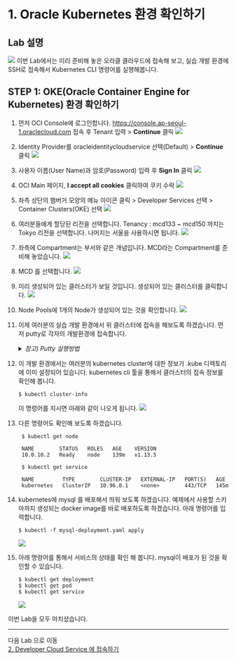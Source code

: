 # 1. Oracle Kubernetes 환경 확인하기
## Lab 설명
![](images/scene1.png)
이번 Lab에서는 미리 준비해 놓은 오라클 클라우드에 접속해 보고, 실습 개발 환경에 SSH로 접속해서 Kubernetes CLI 명령어를 실행해봅니다.

## **STEP 1**: OKE(Oracle Container Engine for Kubernetes) 환경 확인하기

1. 먼저 OCI Console에 로그인합니다. https://console.ap-seoul-1.oraclecloud.com 접속 후 Tenant 입력 > **Continue** 클릭
![](images/oci_login_tenant.png)

2. Identity Provider를 oracleidentitycloudservice 선택(Default) > **Continue** 클릭
![](images/oci_login_sso.png)

3. 사용자 이름(User Name)과 암호(Password) 입력 후 **Sign In** 클릭
![](images/oci_login_user_pw.png)

4. OCI Main 페이지, **I accept all cookies** 클릭하여 쿠키 수락
![](images/oci_main_cookie.png)

5.  좌측 상단의 햄버거 모양의 메뉴 아이콘 클릭 > Developer Services 선택 > Container Clusters(OKE) 선택
![](images/oci_oke_cluster.png)

1. 여러분들에게 할당된 리전을 선택합니다. 
   Tenancy : mcd133 ~ mcd150 까지는 Tokyo 리전을 선택합니다. 나머지는 서울을 사용하시면 됩니다.
    ![](images/region_select.png)
1. 좌측에 Compartment는 부서와 같은 개념입니다. MCD라는 Compartment를 준비해 놓았습니다.
   ![](images/pick_compartment.png)
1. MCD 를 선택합니다.
![](images/mcd_select.png)

1. 미리 생성되어 있는 클러스터가 보일 것입니다. 생성되어 있는 클러스터를 클릭합니다.
![](images/mcd_select2.png)

7. Node Pools에 1개의 Node가 생성되어 있는 것을 확인합니다. 
![](images/oci_oke_cluster3.png)

1. 이제 여러분의 실습 개발 환경에서 위 클러스터에 접속을 해보도록 하겠습니다. 먼저 putty로 각자의 개발환경에 접속합니다.
   <details>
        <summary><i>참고) Putty 실행방법
        </i></summary>
        
    접속은 Putty 프로그램을 사용합니다.
    
    ![](images/putty1.png)

    ![](images/putty2.png)
        </details>

2. 이 개발 환경에서는 여러분의 kubernetes cluster에 대한 정보가 .kube 디렉토리에 이미 설정되어 있습니다. kubernetes cli 툴을 통해서 클러스터의 접속 정보를 확인해 봅니다. 
    ```
    $ kubectl cluster-info
    ```
    이 명령어를 치시면 아래와 같이 나오게 됩니다.
    ![](images/oke_cli_cluster-info.png)
3. 다른 명령어도 확인해 보도록 하겠습니다.
   ```
    $ kubectl get node
    
    NAME        STATUS   ROLES   AGE    VERSION
    10.0.10.2   Ready    node    139m   v1.13.5
    
    $ kubectl get service
    
    NAME         TYPE        CLUSTER-IP   EXTERNAL-IP   PORT(S)   AGE
    kubernetes   ClusterIP   10.96.0.1    <none>        443/TCP   145m

4. kubernetes에 mysql 를 배포해서 띄워 보도록 하겠습니다. 예제에서 사용할 스키마까지 생성되는 docker image를 바로 배포하도록 하겠습니다.
    아래 명령어를 입력합니다.
    ```
    $ kubectl -f mysql-deployment.yaml apply
    ```

    ![](images/oke_mysql_deploy.png)

5. 아래 명령어를 통해서 서비스의 상태를 확인 해 봅니다. mysql이 배포가 된 것을 확인할 수 있습니다.       
    ```
    $ kubectl get deployment
    $ kubectl get pod
    $ kubectl get service
    ```
   ![](images/oke_mysql_kubectl.png)
   

이번 Lab을 모두 마치셨습니다.

----
다음 Lab 으로 이동  
[2. Developer Cloud Service 에 접속하기](./devcs.md)